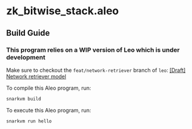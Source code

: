 # zk_bitwise_stack.aleo

## Build Guide

### This program relies on a WIP version of Leo which is under development

Make sure to checkout the `feat/network-retriever` branch of `leo`: [\[Draft\] Network retriever model](https://github.com/AleoHQ/leo/pull/3374)

To compile this Aleo program, run:

```bash
snarkvm build
```

To execute this Aleo program, run:

```bash
snarkvm run hello
```
